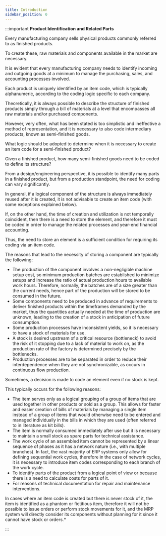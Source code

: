 ```yaml
---
title: Introduction 
sidebar_position: 0
---
```


:::important **Product Identification and Related Parts**

Every manufacturing company sells physical products commonly referred to as finished products. 

To create these, raw materials and components available in the market are necessary.

It is evident that every manufacturing company needs to identify incoming and outgoing goods at a minimum to manage the purchasing, sales, and accounting processes involved.

Each product is uniquely identified by an item code, which is typically alphanumeric, according to the coding logic specific to each company.

Theoretically, it is always possible to describe the structure of finished products simply through a bill of materials at a level that encompasses all raw materials and/or purchased components.

However, very often, what has been stated is too simplistic and ineffective a method of representation, and it is necessary to also code intermediary products, known as semi-finished goods.

What logic should be adopted to determine when it is necessary to create an item code for a semi-finished product? 

Given a finished product, how many semi-finished goods need to be coded to define its structure? 

From a design/engineering perspective, it is possible to identify many parts in a finished product, but from a production standpoint, the need for coding can vary significantly.

In general, if a logical component of the structure is always immediately reused after it is created, it is not advisable to create an item code (with some exceptions explained below).

If, on the other hand, the time of creation and utilization is not temporally coincident, then there is a need to store the element, and therefore it must be coded in order to manage the related processes and year-end financial accounting.

Thus, the need to store an element is a sufficient condition for requiring its coding via an item code.

The reasons that lead to the necessity of storing a component are typically the following:
- The production of the component involves a non-negligible machine setup cost, so minimum production batches are established to minimize setups and increase the ratio of actual production hours to available work hours. Therefore, normally, the batches are of a size greater than the current needs, hence part of the production will be stored to be consumed in the future.
- Some components need to be produced in advance of requirements to deliver finished products within the timeframes demanded by the market, thus the quantities actually needed at the time of production are unknown, leading to the creation of a stock in anticipation of future consumption.
- Some production processes have inconsistent yields, so it is necessary to have a stock of materials for use.
- A stock is desired upstream of a critical resource (bottleneck) to avoid the risk of it stopping due to a lack of material to work on, as the production rate of the factory is determined precisely by the bottlenecks.
- Production processes are to be separated in order to reduce their interdependence when they are not synchronizable, as occurs in continuous flow production.

Sometimes, a decision is made to code an element even if no stock is kept.

This typically occurs for the following reasons:
- The item serves only as a logical grouping of a group of items that are used together in other products or sold as a group. 
This allows for faster and easier creation of bills of materials by managing a single item instead of a group of items that would otherwise need to be entered and managed individually in the bills in which they are used (often referred to in literature as kit bills).
- The item is normally consumed immediately after use but it is necessary to maintain a small stock as spare parts for technical assistance.
- The work cycle of an assembled item cannot be represented by a linear sequence of phases as it has a network nature (i.e., with multiple branches). 
In fact, the vast majority of ERP systems only allow for defining sequential work cycles, therefore in the case of network cycles, it is necessary to introduce item codes corresponding to each branch of the work cycle.
- To identify parts of the product from a logical point of view or because there is a need to calculate costs for parts of it.
- For reasons of technical documentation for repair and maintenance interventions.

In cases where an item code is created but there is never stock of it, the item is identified as a phantom or fictitious item, therefore it will not be possible to issue orders or perform stock movements for it, and the MRP system will directly consider its components without planning for it since it cannot have stock or orders.*

:::